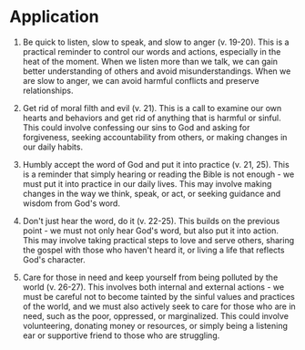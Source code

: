 # Application

1. Be quick to listen, slow to speak, and slow to anger (v. 19-20). This is a practical reminder to control our words and actions, especially in the heat of the moment. When we listen more than we talk, we can gain better understanding of others and avoid misunderstandings. When we are slow to anger, we can avoid harmful conflicts and preserve relationships.

2. Get rid of moral filth and evil (v. 21). This is a call to examine our own hearts and behaviors and get rid of anything that is harmful or sinful. This could involve confessing our sins to God and asking for forgiveness, seeking accountability from others, or making changes in our daily habits.

3. Humbly accept the word of God and put it into practice (v. 21, 25). This is a reminder that simply hearing or reading the Bible is not enough - we must put it into practice in our daily lives. This may involve making changes in the way we think, speak, or act, or seeking guidance and wisdom from God's word.

4. Don't just hear the word, do it (v. 22-25). This builds on the previous point - we must not only hear God's word, but also put it into action. This may involve taking practical steps to love and serve others, sharing the gospel with those who haven't heard it, or living a life that reflects God's character.

5. Care for those in need and keep yourself from being polluted by the world (v. 26-27). This involves both internal and external actions - we must be careful not to become tainted by the sinful values and practices of the world, and we must also actively seek to care for those who are in need, such as the poor, oppressed, or marginalized. This could involve volunteering, donating money or resources, or simply being a listening ear or supportive friend to those who are struggling.